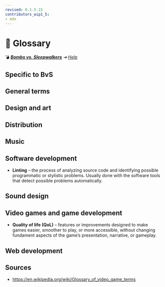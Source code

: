 ```yaml
---
revised: 0.1.5.15
contributors_wip1_5:
- edx
---
```


# 📄 Glossary

💣 ***[Bombs vs. Sleepwalkers][home]** ➔ [Help][help]*

## Specific to BvS

## General terms

## Design and art

## Distribution

## Music

## Software development

- **Linting** – the process of analyzing source code and identifying possible programmatic or stylistic problems. Usually done with the software tools that detect possible problems automatically.

## Sound design

## Video games and game development

- **Quality of life (QoL)** – features or improvements designed to make games easier, smoother to play, or more accessible, without changing fundament aspects of the game’s presentation, narrative, or gameplay.

## Web development

## Sources

- <https://en.wikipedia.org/wiki/Glossary_of_video_game_terms>

[home]: /README.md
[help]: /help/readme.md
